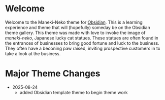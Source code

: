 # Welcome
Welcome to the Maneki-Neko theme for [Obsidian](https://obsidian.md). This is a learning experience and theme that will (hopefully) someday be on the Obsidian theme gallery.
This theme was made with love to invoke the image of *maneki-neko*, Japanese lucky cat statues. These statues are often found in the entrances of businesses to bring good fortune and luck to the business. They often have a beconing paw raised, inviting prospective customers in to take a look at the business.

# Major Theme Changes
- 2025-08-24
  - added Obsidian template theme to begin theme work